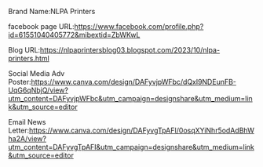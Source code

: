 Brand Name:NLPA Printers

facebook page URL:https://www.facebook.com/profile.php?id=61551040405772&mibextid=ZbWKwL

Blog URL:https://nlpaprintersblog03.blogspot.com/2023/10/nlpa-printers.html

Social Media Adv Poster:https://www.canva.com/design/DAFyvjpWFbc/dQxl9NDEunFB-UqG6qNbjQ/view?utm_content=DAFyvjpWFbc&utm_campaign=designshare&utm_medium=link&utm_source=editor

Email News Letter:https://www.canva.com/design/DAFyvgTpAFI/0osqXYiNhr5odAdBhWha2A/view?utm_content=DAFyvgTpAFI&utm_campaign=designshare&utm_medium=link&utm_source=editor
